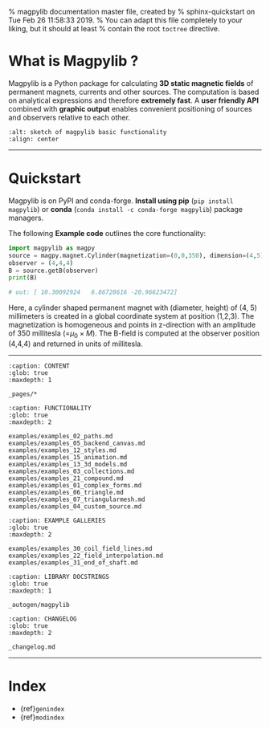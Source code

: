 % magpylib documentation master file, created by
% sphinx-quickstart on Tue Feb 26 11:58:33 2019.
% You can adapt this file completely to your liking, but it should at least
% contain the root `toctree` directive.

# What is Magpylib ?

Magpylib is a Python package for calculating **3D static magnetic fields** of permanent magnets, currents and other sources. The computation is based on analytical expressions and therefore **extremely fast**. A **user friendly API** combined with **graphic output** enables convenient positioning of sources and observers relative to each other.

```{image} _static/images/index/source_fundamentals.png
:alt: sketch of magpylib basic functionality
:align: center
```

--------

# Quickstart

Magpylib is on PyPI and conda-forge. **Install using pip** (`pip install magpylib`) or **conda** (`conda install -c conda-forge magpylib`) package managers.

The following **Example code** outlines the core functionality:

```python
import magpylib as magpy
source = magpy.magnet.Cylinder(magnetization=(0,0,350), dimension=(4,5), position=(1,2,3))
observer = (4,4,4)
B = source.getB(observer)
print(B)

# out: [ 10.30092924   6.86728616 -20.96623472]
```

Here, a cylinder shaped permanent magnet with (diameter, height) of (4, 5) millimeters is created in a global coordinate system at position (1,2,3). The magnetization is homogeneous and points in z-direction with an amplitude of 350 millitesla (=$\mu_0\times M$). The B-field is computed at the observer position (4,4,4) and returned in units of millitesla.

--------

```{toctree}
:caption: CONTENT
:glob: true
:maxdepth: 1

_pages/*
```

```{toctree}
:caption: FUNCTIONALITY
:glob: true
:maxdepth: 2

examples/examples_02_paths.md
examples/examples_05_backend_canvas.md
examples/examples_12_styles.md
examples/examples_15_animation.md
examples/examples_13_3d_models.md
examples/examples_03_collections.md
examples/examples_21_compound.md
examples/examples_01_complex_forms.md
examples/examples_06_triangle.md
examples/examples_07_triangularmesh.md
examples/examples_04_custom_source.md
```

```{toctree}
:caption: EXAMPLE GALLERIES
:glob: true
:maxdepth: 2

examples/examples_30_coil_field_lines.md
examples/examples_22_field_interpolation.md
examples/examples_31_end_of_shaft.md
```

```{toctree}
:caption: LIBRARY DOCSTRINGS
:glob: true
:maxdepth: 1

_autogen/magpylib
```

```{toctree}
:caption: CHANGELOG
:glob: true
:maxdepth: 2

_changelog.md
```

--------------------------

# Index

- {ref}`genindex`
- {ref}`modindex`
